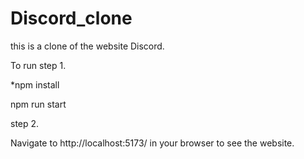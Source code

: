 # Discord_clone
this is a clone of the website Discord.

To run
 step 1.
	
 *npm install
	
 npm run start

	
  step 2.

  Navigate to http://localhost:5173/ in your browser to see the website.
